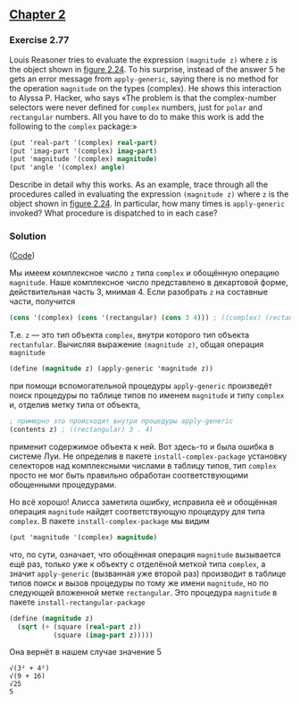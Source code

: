 ## [Chapter 2](../index.md#2-Building-Abstractions-with-Data)

### Exercise 2.77

Louis Reasoner tries to evaluate the expression `(magnitude z)` where `z` is the object shown in [figure 2.24][1]. To his surprise, instead of the answer 5 he gets an error message from `apply-generic`, saying there is no method for the operation `magnitude` on the types (complex). He shows this interaction to Alyssa P. Hacker, who says «The problem is that the complex-number selectors were never defined for `complex` numbers, just for `polar` and `rectangular` numbers. All you have to do to make this work is add the following to the `complex` package:»

```scheme
(put 'real-part '(complex) real-part)
(put 'imag-part '(complex) imag-part)
(put 'magnitude '(complex) magnitude)
(put 'angle '(complex) angle)
```

Describe in detail why this works. As an example, trace through all the procedures called in evaluating the expression `(magnitude z)` where `z` is the object shown in [figure 2.24][1]. In particular, how many times is `apply-generic` invoked? What procedure is dispatched to in each case?

### Solution

([Code](../../src/Chapter%202/Exercise%202.77.scm))

Мы имеем комплексное число `z` типа `complex` и обощённую операцию `magnitude`. Наше комплексное число представлено в декартовой форме, действительная часть 3, мнимая 4. Если разобрать `z` на составные части, получится

```scheme
(cons '(complex) (cons '(rectangular) (cons 3 4))) ; ((complex) (rectangular) 3 . 4)
```

Т.е. `z` — это тип объекта `complex`, внутри которого тип объекта `rectanfular`. Вычисляя выражение `(magnitude z)`, общая операция `magnitude`

```scheme
(define (magnitude z) (apply-generic 'magnitude z))
```

при помощи вспомогательной процедуры `apply-generic` произведёт поиск процедуры по таблице типов по именем `magnitude` и типу `complex` и, отделив метку типа от объекта,

```scheme
; примерно это происходит внутри процедуры apply-generic
(contents z) ; ((rectangular) 3 . 4)
```

применит содержимое объекта к ней. Вот здесь-то и была ошибка в системе Луи. Не определив в пакете `install-complex-package` установку селекторов над комплексными числами в таблицу типов, тип `complex` просто не мог быть правильно обработан соответствующими обощенными процедурами.

Но всё хорошо! Алисса заметила ошибку, исправила её и обощённая операция `magnitude` найдет соответствующую процедуру для типа `complex`. В пакете `install-complex-package` мы видим

```scheme
(put 'magnitude '(complex) magnitude)
```

что, по сути, означает, что обощённая операция `magnitude` вызывается ещё раз, только уже к объекту с отделёной меткой типа `complex`, а значит `apply-generic` (вызванная уже второй раз) производит в таблице типов поиск и вызов процедуры по тому же имени `magnitude`, но по следующей вложенной метке `rectangular`. Это процедура `magnitude` в пакете `install-rectangular-package`

```scheme
(define (magnitude z)
  (sqrt (+ (square (real-part z))
           (square (imag-part z)))))
```

Она вернёт в нашем случае значение 5

```
√(3² + 4²)
√(9 + 16)
√25
5
```

[1]: https://mitpress.mit.edu/sites/default/files/sicp/full-text/book/book-Z-H-18.html#%_fig_2.24

